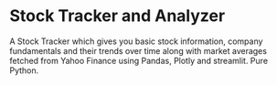 # Stock Tracker and Analyzer
A Stock Tracker which gives you basic stock information, company fundamentals and their trends over time along with market averages fetched from Yahoo Finance using Pandas, Plotly and streamlit.
Pure Python.
